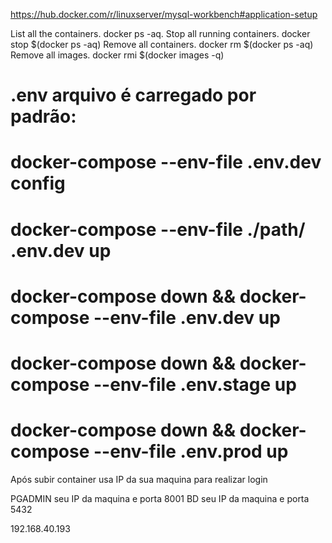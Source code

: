 https://hub.docker.com/r/linuxserver/mysql-workbench#application-setup

List all the containers. docker ps -aq.
Stop all running containers. docker stop $(docker ps -aq)
Remove all containers. docker rm $(docker ps -aq)
Remove all images. docker rmi $(docker images -q)


# .env arquivo é carregado por padrão:
# docker-compose --env-file .env.dev config
# docker-compose --env-file ./path/ .env.dev up 



# docker-compose down && docker-compose --env-file .env.dev up 
# docker-compose down && docker-compose --env-file .env.stage up
# docker-compose down && docker-compose --env-file .env.prod up


Após subir container usa IP da sua maquina para realizar login

PGADMIN seu IP da maquina e porta 8001
BD      seu IP da maquina e porta 5432

192.168.40.193